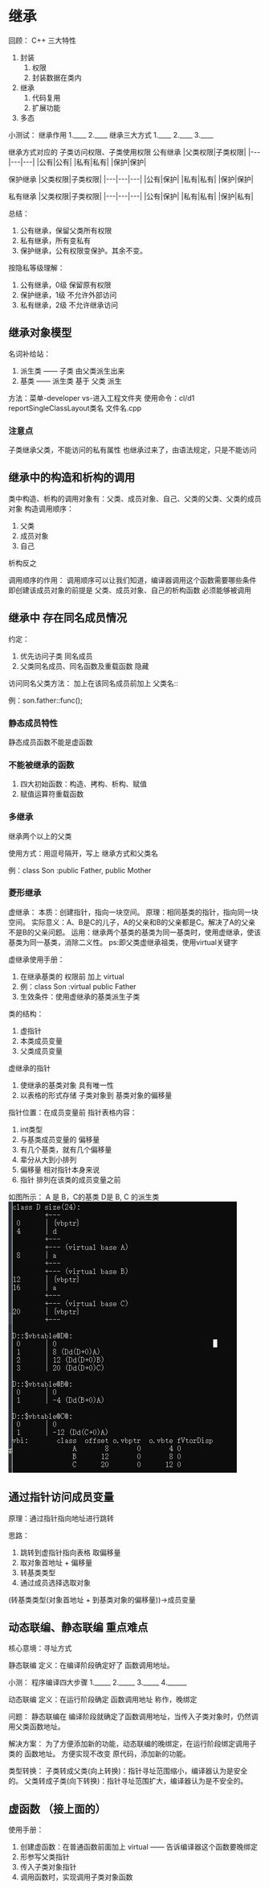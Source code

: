 # 继承
回顾：
C++ 三大特性
1. 封装
    1. 权限
    2. 封装数据在类内
2. 继承
    1. 代码复用
    2. 扩展功能
3. 多态


小测试：
继承作用 1.____   2.____
继承三大方式 1.____   2.____  3.____


继承方式对应的 子类访问权限、子类使用权限
公有继承
|父类权限|子类权限|
|---|---|---|
|公有|公有|
|私有|私有|
|保护|保护|

保护继承
|父类权限|子类权限|
|---|---|---|
|公有|保护|
|私有|私有|
|保护|保护|


私有继承
|父类权限|子类权限|
|---|---|---|
|公有|保护|
|私有|私有|
|保护|私有|

总结：
1. 公有继承，保留父类所有权限
2. 私有继承，所有变私有
3. 保护继承，公有权限变保护。其余不变。

按隐私等级理解：
1. 公有继承，0级 保留原有权限
2. 保护继承，1级 不允许外部访问
3. 私有继承，2级 不允许继承访问

## 继承对象模型
名词补给站：
1. 派生类  —— 子类 由父类派生出来
2. 基类 —— 派生类 基于 父类 派生

方法：菜单-developer vs-进入工程文件夹
      使用命令：cl/d1 reportSingleClassLayout类名 文件名.cpp
      


### 注意点
子类继承父类，不能访问的私有属性 也继承过来了，由语法规定，只是不能访问


## 继承中的构造和析构的调用
类中构造、析构的调用对象有：父类、成员对象、自己、父类的父类、父类的成员对象
构造调用顺序：
1. 父类
2. 成员对象
3. 自己

析构反之


调用顺序的作用：
调用顺序可以让我们知道，编译器调用这个函数需要哪些条件
即创建该成员对象的前提是 父类、成员对象、自己的析构函数 必须能够被调用


## 继承中 存在同名成员情况
约定：
1. 优先访问子类 同名成员
2. 父类同名成员、同名函数及重载函数 隐藏

访问同名父类方法：
加上在该同名成员前加上 父类名::

例：son.father::func();

### 静态成员特性
静态成员函数不能是虚函数

### 不能被继承的函数
1. 四大初始函数：构造、拷构、析构、赋值
2. 赋值运算符重载函数


### 多继承
继承两个以上的父类

使用方式：用逗号隔开，写上 继承方式和父类名 

例：class Son :public Father, public Mother


### 菱形继承
虚继承：
本质：创建指针，指向一块空间。
原理：相同基类的指针，指向同一块空间。
实际意义：A、B是C的儿子，A的父亲和B的父亲都是C。解决了A的父亲不是B的父亲问题。
运用：继承两个基类的基类为同一基类时，使用虚继承，使该基类为同一基类，消除二义性。
ps:即父类虚继承祖类，使用virtual关键字

虚继承使用手册：
1. 在继承基类的 权限前 加上 virtual 
2. 例：class Son :virtual public Father
3. 生效条件：使用虚继承的基类派生子类

类的结构：
1. 虚指针
2. 本类成员变量
3. 父类成员变量

虚继承的指针 
1. 使继承的基类对象 具有唯一性
2. 以表格的形式存储 子类对象到 基类对象的偏移量

指针位置：在成员变量前
指针表格内容：
1. int类型
2. 与基类成员变量的 偏移量
3. 有几个基类，就有几个偏移量
4. 辈分从大到小排列
5. 偏移量 相对指针本身来说
6. 指针 排列在该类的成员变量之前

如图所示： A 是 B，C的基类  D是 B, C 的派生类  
![](vx_images/308283309247001.png)

## 通过指针访问成员变量
原理：通过指针指向地址进行跳转

思路：
1. 跳转到虚指针指向表格 取偏移量
2. 取对象首地址 + 偏移量
3. 转基类类型
4. 通过成员选择选取对象

(转基类类型(对象首地址 + 到基类对象的偏移量))->成员变量


## 动态联编、静态联编    重点难点
核心意境：寻址方式

静态联编
定义：在编译阶段确定好了 函数调用地址。

小测：
程序编译四大步骤
1._____  2._____ 3._____ 4.______


动态联编
定义：在运行阶段确定 函数调用地址 称作，晚绑定 

问题：
静态联编在 编译阶段就确定了函数调用地址，当传入子类对象时，仍然调用父类函数地址。


解决方案：
为了方便添加新的功能，动态联编的晚绑定，在运行阶段绑定调用子类的 函数地址。
方便实现不改变 原代码，添加新的功能。

类型转换：
子类转成父类(向上转换)：指针寻址范围缩小，编译器认为是安全的。
父类转成子类(向下转换)：指针寻址范围扩大，编译器认为是不安全的。

## 虚函数 （接上面的）
使用手册：
1. 创建虚函数：在普通函数前面加上 virtual —— 告诉编译器这个函数要晚绑定
2. 形参写父类指针
3. 传入子类对象指针
4. 调用函数时，实现调用子类对象函数



